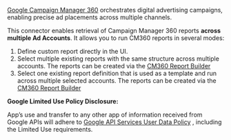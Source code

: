 [Google Campaign Manager 360](https://support.google.com/campaignmanager/answer/2709362?hl=en) orchestrates digital advertising campaigns, enabling precise ad placements across multiple
channels. 

This connector enables retrieval of Campaign Manager 360 reports **across multiple Ad Accounts**. It allows you to run CM360 reports in several modes:

1. Define custom report directly in the UI.
2. Select multiple existing reports with the same structure across multiple accounts. The reports can be created via the [CM360 Report Builder](https://www.google.com/analytics/dfa/)
3. Select one existing report definition that is used as a template and run across multiple selected accounts. The reports can be created via the [CM360 Report Builder](https://www.google.com/analytics/dfa/)


**Google Limited Use Policy Disclosure:**

App’s use and transfer to any other app of information received from Google APIs will adhere
to [Google API Services User Data Policy](https://developers.google.com/terms/api-services-user-data-policy#additional_requirements_for_specific_api_scopes)
, including the Limited Use requirements.

